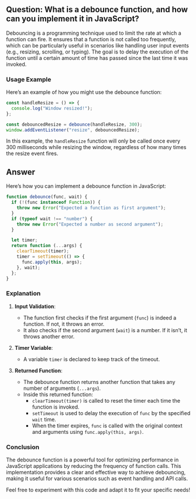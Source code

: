 ## Question: What is a debounce function, and how can you implement it in JavaScript?

Debouncing is a programming technique used to limit the rate at which a function can fire. It ensures that a function is not called too frequently, which can be particularly useful in scenarios like handling user input events (e.g., resizing, scrolling, or typing). The goal is to delay the execution of the function until a certain amount of time has passed since the last time it was invoked.

### Usage Example

Here’s an example of how you might use the debounce function:

```js
const handleResize = () => {
  console.log("Window resized!");
};

const debouncedResize = debounce(handleResize, 300);
window.addEventListener("resize", debouncedResize);
```

In this example, the `handleResize` function will only be called once every 300 milliseconds while resizing the window, regardless of how many times the resize event fires.

## Answer

Here’s how you can implement a debounce function in JavaScript:

```js
function debounce(func, wait) {
  if (!(func instanceof Function)) {
    throw new Error("Expected a function as first argument");
  }
  if (typeof wait !== "number") {
    throw new Error("Expected a number as second argument");
  }

  let timer;
  return function (...args) {
    clearTimeout(timer);
    timer = setTimeout(() => {
      func.apply(this, args);
    }, wait);
  };
}
```

### Explanation

1. **Input Validation**:

   - The function first checks if the first argument (`func`) is indeed a function. If not, it throws an error.
   - It also checks if the second argument (`wait`) is a number. If it isn’t, it throws another error.

2. **Timer Variable**:

   - A variable `timer` is declared to keep track of the timeout.

3. **Returned Function**:
   - The debounce function returns another function that takes any number of arguments (`...args`).
   - Inside this returned function:
     - `clearTimeout(timer)` is called to reset the timer each time the function is invoked.
     - `setTimeout` is used to delay the execution of `func` by the specified `wait` time.
     - When the timer expires, `func` is called with the original context and arguments using `func.apply(this, args)`.

### Conclusion

The debounce function is a powerful tool for optimizing performance in JavaScript applications by reducing the frequency of function calls. This implementation provides a clear and effective way to achieve debouncing, making it useful for various scenarios such as event handling and API calls.

Feel free to experiment with this code and adapt it to fit your specific needs!
